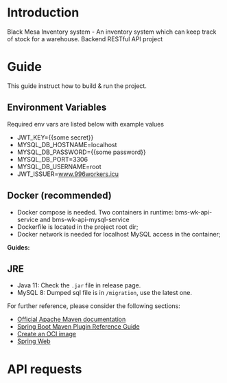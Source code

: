 # Introduction
Black Mesa Inventory system - An inventory system which can keep track of stock for a warehouse. Backend RESTful API project

# Guide
This guide instruct how to build & run the project.

## Environment Variables
Required env vars are listed below with example values
- JWT_KEY={{some secret}}
- MYSQL_DB_HOSTNAME=localhost
- MYSQL_DB_PASSWORD={{some password}}
- MYSQL_DB_PORT=3306
- MYSQL_DB_USERNAME=root
- JWT_ISSUER=www.996workers.icu

## Docker (recommended)
- Docker compose is needed. Two containers in runtime: bms-wk-api-service and bms-wk-api-mysql-service
- Dockerfile is located in the project root dir;
- Docker network is needed for localhost MySQL access in the container;

**Guides:**

## JRE
- Java 11: Check the `.jar` file in release page.
- MySQL 8: Dumped sql file is in `/migration`, use the latest one.

For further reference, please consider the following sections:

* [Official Apache Maven documentation](https://maven.apache.org/guides/index.html)
* [Spring Boot Maven Plugin Reference Guide](https://docs.spring.io/spring-boot/docs/2.7.8/maven-plugin/reference/html/)
* [Create an OCI image](https://docs.spring.io/spring-boot/docs/2.7.8/maven-plugin/reference/html/#build-image)
* [Spring Web](https://docs.spring.io/spring-boot/docs/2.7.8/reference/htmlsingle/#web)

# API requests
